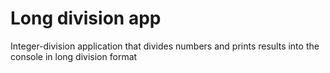 # Long division app

Integer-division application that divides numbers and prints results into the console in long division format